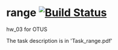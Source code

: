 # range  [![Build Status](https://travis-ci.org/znseday/range.svg?branch=master)](https://travis-ci.org/znseday/range)
hw_03 for OTUS

The task description is in 'Task_range.pdf'
